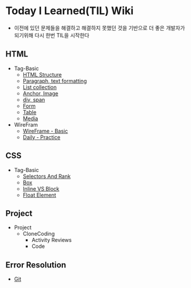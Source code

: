 # Today I Learned(TIL) Wiki
  - 이전에 있던 문제들을 해결하고 해결하지 못했던 것을 기반으로 더 좋은 개발자가 되기위해 다시 한번 TIL을 시작한다

## HTML
  - Tag-Basic
    * [HTML Structure](https://github.com/Plu457/TIL/blob/main/HTML/Tag-Basic/HTML%20Structure.md)
    * [Paragraph, text formatting](https://github.com/Plu457/TIL/blob/main/HTML/Tag-Basic/Paragraph%2C%20text%20formatting.md)
    * [List collection](https://github.com/Plu457/TIL/blob/main/HTML/Tag-Basic/List%20collection.md)
    * [Anchor, Image](https://github.com/Plu457/TIL/blob/main/HTML/Tag-Basic/Anchor%2C%20Image.md)
    * [div, span](https://github.com/Plu457/TIL/blob/main/HTML/Tag-Basic/div%2C%20span.md)
    * [Form](https://github.com/Plu457/TIL/blob/main/HTML/Tag-Basic/Form.md)
    * [Table](https://github.com/Plu457/TIL/blob/main/HTML/Tag-Basic/Table.md)
    * [Media](https://github.com/Plu457/TIL/blob/main/HTML/Tag-Basic/Media.md)
  - WireFram
    * [WireFrame - Basic](https://github.com/Plu457/TIL/blob/main/HTML/WireFrame/WireFrame%20-%20%EA%B8%B0%EC%B4%88.md)
    * [Daily - Practice](https://github.com/Plu457/TIL/blob/main/HTML/WireFrame/Daily%20-%20Practice.md)

## CSS
  - Tag-Basic
    * [Selectors And Rank](https://github.com/Plu457/TIL/blob/main/CSS/Tag-Basic/Selectors%20And%20Rank.md)
    * [Box](https://github.com/Plu457/TIL/blob/main/CSS/Tag-Basic/Box.md)
    * [Inline VS Block](https://github.com/Plu457/TIL/blob/main/CSS/Tag-Basic/Inline%20vs%20Block%20.md)
    * [Float Element](https://github.com/Plu457/TIL/blob/main/CSS/Tag-Basic/Float%20Element.md)

## Project
  - Project
    - CloneCoding
      - Activity Reviews
      - Code

## Error Resolution
  * [Git](https://github.com/Plu457/TIL/tree/main/Error%20Resoultion/Git)
